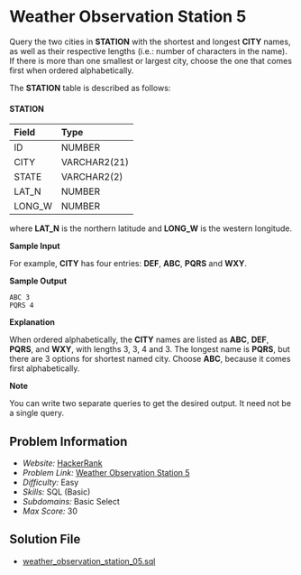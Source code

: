 # Weather Observation Station 5

Query the two cities in **STATION** with the shortest and longest **CITY** names, as well as their respective lengths (i.e.: number of characters in the name). If there is more than one smallest or largest city, choose the one that comes first when ordered alphabetically.

The **STATION** table is described as follows:

#### STATION

| Field     | Type          |
|:----------|:--------------|
| ID        | NUMBER        |
| CITY      | VARCHAR2(21)  |
| STATE     | VARCHAR2(2)   |
| LAT_N     | NUMBER        |
| LONG_W    | NUMBER        |

where **LAT_N** is the northern latitude and **LONG_W** is the western longitude.

**Sample Input**

For example, **CITY** has four entries: **DEF**, **ABC**, **PQRS** and **WXY**.

**Sample Output**

```
ABC 3
PQRS 4
```
**Explanation**

When ordered alphabetically, the **CITY** names are listed as **ABC**, **DEF**, **PQRS**, and **WXY**, with lengths 3, 3, 4 and 3. The longest name is **PQRS**, but there are 3 options for shortest named city. Choose **ABC**, because it comes first alphabetically.

**Note**

You can write two separate queries to get the desired output. It need not be a single query.

## Problem Information

- *Website:* [HackerRank](https://www.hackerrank.com/)
- *Problem Link:* [Weather Observation Station 5](https://www.hackerrank.com/challenges/weather-observation-station-5/problem)
- *Difficulty:* Easy
- *Skills:* SQL (Basic)
- *Subdomains:* Basic Select
- *Max Score:* 30

## Solution File

- [weather_observation_station_05.sql]()